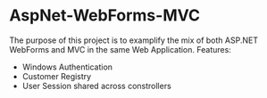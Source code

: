 # AspNet-WebForms-MVC

The purpose of this project is to examplify the mix of both ASP.NET WebForms and MVC in the same Web Application. 
Features:
 - Windows Authentication
 - Customer Registry
 - User Session shared across constrollers